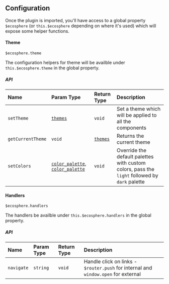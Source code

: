 ## Configuration

Once the plugin is imported, you'll have access to a global property `$ecosphere` (or `this.$ecosphere` depending on where it's used) which will expose some helper functions.

#### Theme

```
$ecosphere.theme
```

The configuration helpers for theme will be availble under `this.$ecosphere.theme` in the global property.

##### API

| Name              | Param Type                                                       | Return Type              | Description                                                                                   |
| :---------------- | :--------------------------------------------------------------- | :----------------------- | :-------------------------------------------------------------------------------------------- |
| `setTheme`        | [`themes`](/guide/types)                                         | `void`                   | Set a theme which will be applied to all the components                                       |
| `getCurrentTheme` | `void`                                                           | [`themes`](/guide/types) | Returns the current theme                                                                     |
| `setColors`       | [`color_palette`](/guide/types), [`color_palette`](/guide/types) | `void`                   | Override the default palettes with custom colors, pass the `light` followed by `dark` palette |

#### Handlers

```
$ecosphere.handlers
```

The handlers be availble under `this.$ecosphere.handlers` in the global property.

##### API

| Name       | Param Type | Return Type | Description                                                                        |
| :--------- | :--------- | :---------- | :--------------------------------------------------------------------------------- |
| `navigate` | `string`   | `void`      | Handle click on links - `$router.push` for internal and `window.open` for external |
